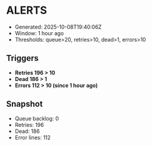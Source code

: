 # ALERTS

- Generated: 2025-10-08T19:40:06Z
- Window: 1 hour ago
- Thresholds: queue>20, retries>10, dead>1, errors>10

## Triggers
- **Retries 196 > 10**
- **Dead 186 > 1**
- **Errors 112 > 10 (since 1 hour ago)**

## Snapshot
- Queue backlog: 0
- Retries: 196
- Dead: 186
- Error lines: 112
